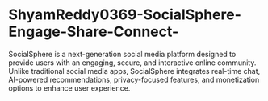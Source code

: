 # ShyamReddy0369-SocialSphere-Engage-Share-Connect-
SocialSphere is a next-generation social media platform designed to provide users with an engaging, secure, and interactive online community. Unlike traditional social media apps, SocialSphere integrates real-time chat, AI-powered recommendations, privacy-focused features, and monetization options to enhance user experience.

